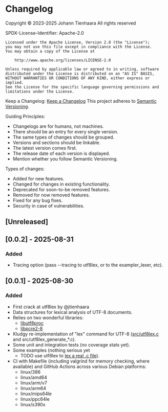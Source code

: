 # Changelog

Copyright © 2023-2025 Johann Tienhaara
All rights reserved

SPDX-License-Identifier: Apache-2.0

```
Licensed under the Apache License, Version 2.0 (the "License");
you may not use this file except in compliance with the License.
You may obtain a copy of the License at

    http://www.apache.org/licenses/LICENSE-2.0

Unless required by applicable law or agreed to in writing, software
distributed under the License is distributed on an "AS IS" BASIS,
WITHOUT WARRANTIES OR CONDITIONS OF ANY KIND, either express or implied.
See the License for the specific language governing permissions and
limitations under the License.
```

Keep a Changelog: [Keep a Changelog](https://keepachangelog.com/en/1.1.0/)
This project adheres to [Semantic Versioning](https://semver.org/spec/v2.0.0.html).

Guiding Principles:
- Changelogs are for humans, not machines.
- There should be an entry for every single version.
- The same types of changes should be grouped.
- Versions and sections should be linkable.
- The latest version comes first.
- The release date of each version is displayed.
- Mention whether you follow Semantic Versioning.

Types of changes:
- Added for new features.
- Changed for changes in existing functionality.
- Deprecated for soon-to-be removed features.
- Removed for now removed features.
- Fixed for any bug fixes.
- Security in case of vulnerabilities.

## [Unreleased]

## [0.0.2] - 2025-08-31

### Added
- Tracing option (pass --tracing to utf8lex, or to the exampler_lexer, etc).

## [0.0.1] - 2025-08-30

### Added
- First crack at utf8lex by @jtienhaara
- Data structures for lexical analysis of UTF-8 documents.
- Relies on two wonderful libraries:
  - [libutf8proc](https://github.com/JuliaStrings/utf8proc)
  - [libpcre2-8](https://github.com/PCRE2Project/pcre2)
- Kludgy re-implementation of "lex" command for UTF-8
  ([src/utf8lex.c](src/utf8lex.c) and src/utf8lex_generate_*.c).
- Some unit and integration tests (no coverage stats yet).
- Some examples (nothing serious yet
  - TODO use utf8lex to [lex a real .c file](https://www.lysator.liu.se/c/ANSI-C-grammar-l.html)).
- CI with Makefile (including valgrind for memory checking, where available)
  and GitHub Actions across various Debian platforms:
  - linux/386
  - linux/amd64
  - linux/arm/v7
  - linux/arm64
  - linux/mips64le
  - linux/ppc64le
  - linux/s390x
